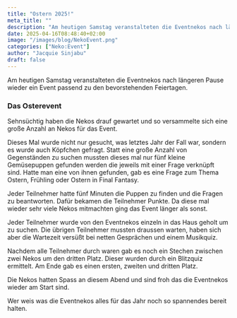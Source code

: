```yaml
---
title: "Ostern 2025!"
meta_title: ""
description: "Am heutigen Samstag veranstalteten die Eventnekos nach längeren Pause wieder ein Event passend zu den bevorstehenden Feiertagen."
date: 2025-04-16T08:48:40+02:00
image: "/images/blog/NekoEvent.png"
categories: ["Neko:Event"]
author: "Jacquie Sinjabu"
draft: false
---
```


Am heutigen Samstag veranstalteten die Eventnekos nach längeren Pause wieder ein Event passend zu den bevorstehenden Feiertagen. 

### Das Osterevent

Sehnsüchtig haben die Nekos drauf gewartet und so versammelte sich eine große Anzahl an Nekos für das Event. 

Dieses Mal wurde nicht nur gesucht, was letztes Jahr der Fall war, sondern es wurde auch Köpfchen gefragt. Statt eine große Anzahl von Gegenständen zu suchen mussten dieses mal nur fünf kleine Gemüsepuppen gefunden werden die jeweils mit einer Frage verknüpft sind. Hatte man eine von ihnen gefunden, gab es eine Frage zum Thema Ostern, Frühling oder Ostern in Final Fantasy. 

Jeder Teilnehmer hatte fünf Minuten die Puppen zu finden und die Fragen zu beantworten. Dafür bekamen die Teilnehmer Punkte. Da diese mal wieder sehr viele Nekos mitmachten ging das Event länger als sonst. 

Jeder Teilnehmer wurde von den Eventnekos einzeln in das Haus geholt um zu suchen. Die übrigen Teilnehmer mussten draussen warten, haben sich aber die Wartezeit versüßt bei netten Gesprächen und einem Musikquiz.

Nachdem alle Teilnehmer durch waren gab es noch ein Stechen zwischen zwei Nekos um den dritten Platz. Dieser wurden durch ein Blitzquiz ermittelt. Am Ende gab es einen ersten, zweiten und dritten Platz. 

Die Nekos hatten Spass an diesem Abend und sind froh das die Eventnekos wieder am Start sind. 

Wer weis was die Eventnekos alles für das Jahr noch so spannendes bereit halten.